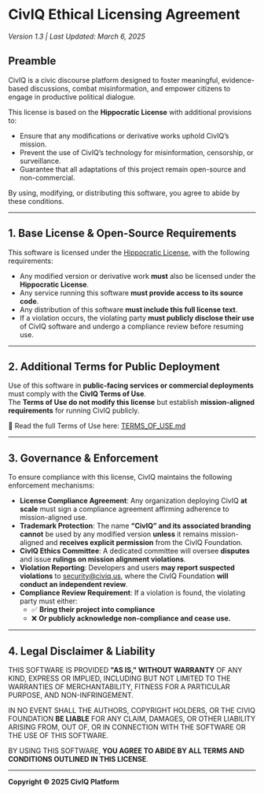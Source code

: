 # CivIQ Ethical Licensing Agreement  
*Version 1.3 | Last Updated: March 6, 2025*  

## Preamble  
CivIQ is a civic discourse platform designed to foster meaningful, evidence-based discussions, combat misinformation, and empower citizens to engage in productive political dialogue.  

This license is based on the **Hippocratic License** with additional provisions to:  

- Ensure that any modifications or derivative works uphold CivIQ’s mission.  
- Prevent the use of CivIQ’s technology for misinformation, censorship, or surveillance.  
- Guarantee that all adaptations of this project remain open-source and non-commercial.  

By using, modifying, or distributing this software, you agree to abide by these conditions.  

---

## 1. Base License & Open-Source Requirements  

This software is licensed under the [Hippocratic License](https://firstdonoharm.dev/version/2/1/license), with the following requirements:  

- Any modified version or derivative work **must** also be licensed under the **Hippocratic License**.  
- Any service running this software **must provide access to its source code**.  
- Any distribution of this software **must include this full license text**.  
- If a violation occurs, the violating party **must publicly disclose their use** of CivIQ software and undergo a compliance review before resuming use.  

---

## 2. Additional Terms for Public Deployment  

Use of this software in **public-facing services or commercial deployments** must comply with the **CivIQ Terms of Use**.  
The **Terms of Use do not modify this license** but establish **mission-aligned requirements** for running CivIQ publicly.  

📜 Read the full Terms of Use here: [TERMS_OF_USE.md](TERMS_OF_USE.md)  

---

## 3. Governance & Enforcement  

To ensure compliance with this license, CivIQ maintains the following enforcement mechanisms:  

- **License Compliance Agreement**: Any organization deploying CivIQ **at scale** must sign a compliance agreement affirming adherence to mission-aligned use.  
- **Trademark Protection**: The name **“CivIQ” and its associated branding** **cannot** be used by any modified version **unless** it remains mission-aligned and **receives explicit permission** from the CivIQ Foundation.    
- **CivIQ Ethics Committee**: A dedicated committee will oversee **disputes** and issue **rulings on mission alignment violations**.  
- **Violation Reporting**: Developers and users **may report suspected violations** to security@civiq.us, where the CivIQ Foundation **will conduct an independent review**.  
- **Compliance Review Requirement**: If a violation is found, the violating party must either:  
  - ✅ **Bring their project into compliance**  
  - ❌ **Or publicly acknowledge non-compliance and cease use.**   

---

## 4. Legal Disclaimer & Liability  

THIS SOFTWARE IS PROVIDED **"AS IS," WITHOUT WARRANTY** OF ANY KIND, EXPRESS OR IMPLIED, INCLUDING BUT NOT LIMITED TO THE WARRANTIES OF MERCHANTABILITY, FITNESS FOR A PARTICULAR PURPOSE, AND NON-INFRINGEMENT.  

IN NO EVENT SHALL THE AUTHORS, COPYRIGHT HOLDERS, OR THE CIVIQ FOUNDATION **BE LIABLE** FOR ANY CLAIM, DAMAGES, OR OTHER LIABILITY ARISING FROM, OUT OF, OR IN CONNECTION WITH THE SOFTWARE OR THE USE OF THIS SOFTWARE.  

BY USING THIS SOFTWARE, **YOU AGREE TO ABIDE BY ALL TERMS AND CONDITIONS OUTLINED IN THIS LICENSE**.  

---

**Copyright © 2025 CivIQ Platform**

